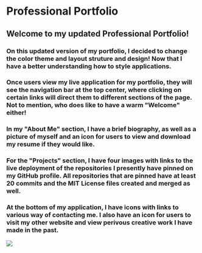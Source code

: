 # Professional Portfolio 

## Welcome to my updated Professional Portfolio!

### On this updated version of my portfolio, I decided to change the color theme and layout struture and design! Now that I have a better understanding how to style applications. 

### Once users view my live application for my portfolio, they will see the navigation bar at the top center, where clicking on certain links will direct them to different sections of the page. Not to mention, who does like to have a warm "Welcome" either!

### In my "About Me" section, I have a brief biography, as well as a picture of myself and an icon for users to view and download my resume if they would like. 

### For the "Projects" section, I have four images with links to the live deployment of the repositories I presently have pinned on my GitHub profile. All repositories that are pinned have at least 20 commits and the MIT License files created and merged as well. 

### At the bottom of my application, I have icons with links to various way of contacting me. I also have an icon for users to visit my other website and view perivous creative work I have made in the past.

![](https://img.shields.io/badge/License-MIT-yellowgreen)